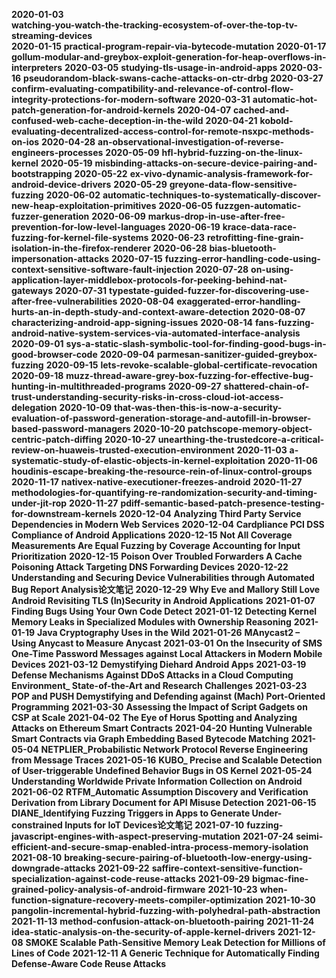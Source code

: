 **2020-01-03**  
**watching-you-watch-the-tracking-ecosystem-of-over-the-top-tv-streaming-devices**  
**2020-01-15**
**practical-program-repair-via-bytecode-mutation**
**2020-01-17**
**gollum-modular-and-greybox-exploit-generation-for-heap-overflows-in-interpreters**
**2020-03-05**
**studying-tls-usage-in-android-apps**
**2020-03-16**
**pseudorandom-black-swans-cache-attacks-on-ctr-drbg**
**2020-03-27**
**confirm-evaluating-compatibility-and-relevance-of-control-flow-integrity-protections-for-modern-software**
**2020-03-31**
**automatic-hot-patch-generation-for-android-kernels**
**2020-04-07**
**cached-and-confused-web-cache-deception-in-the-wild**
**2020-04-21**
**kobold-evaluating-decentralized-access-control-for-remote-nsxpc-methods-on-ios**
**2020-04-28**
**an-observational-investigation-of-reverse-engineers-processes**
**2020-05-09**
**hfl-hybrid-fuzzing-on-the-linux-kernel**
**2020-05-19**
**misbinding-attacks-on-secure-device-pairing-and-bootstrapping**
**2020-05-22**
**ex-vivo-dynamic-analysis-framework-for-android-device-drivers**
**2020-05-29**
**greyone-data-flow-sensitive-fuzzing**
**2020-06-02**
**automatic-techniques-to-systematically-discover-new-heap-exploitation-primitives**
**2020-06-05**
**fuzzgen-automatic-fuzzer-generation**
**2020-06-09**
**markus-drop-in-use-after-free-prevention-for-low-level-languages**
**2020-06-19**
**krace-data-race-fuzzing-for-kernel-file-systems**
**2020-06-23**
**retrofitting-fine-grain-isolation-in-the-firefox-renderer**
**2020-06-28**
**bias-bluetooth-impersonation-attacks**
**2020-07-15**
**fuzzing-error-handling-code-using-context-sensitive-software-fault-injection**
**2020-07-28**
**on-using-application-layer-middlebox-protocols-for-peeking-behind-nat-gateways**
**2020-07-31**
**typestate-guided-fuzzer-for-discovering-use-after-free-vulnerabilities**
**2020-08-04**
**exaggerated-error-handling-hurts-an-in-depth-study-and-context-aware-detection**
**2020-08-07**
**characterizing-android-app-signing-issues**
**2020-08-14**
**fans-fuzzing-android-native-system-services-via-automated-interface-analysis**
**2020-09-01**
**sys-a-static-slash-symbolic-tool-for-finding-good-bugs-in-good-browser-code**
**2020-09-04**
**parmesan-sanitizer-guided-greybox-fuzzing**
**2020-09-15**
**lets-revoke-scalable-global-certificate-revocation**
**2020-09-18**
**muzz-thread-aware-grey-box-fuzzing-for-effective-bug-hunting-in-multithreaded-programs**
**2020-09-27**
**shattered-chain-of-trust-understanding-security-risks-in-cross-cloud-iot-access-delegation**
**2020-10-09**
**that-was-then-this-is-now-a-security-evaluation-of-password-generation-storage-and-autofill-in-browser-based-password-managers**
**2020-10-20**
**patchscope-memory-object-centric-patch-diffing**
**2020-10-27**
**unearthing-the-trustedcore-a-critical-review-on-huaweis-trusted-execution-environment**
**2020-11-03**
**a-systematic-study-of-elastic-objects-in-kernel-exploitation**
**2020-11-06**
**houdinis-escape-breaking-the-resource-rein-of-linux-control-groups**
**2020-11-17**
**nativex-native-executioner-freezes-android**
**2020-11-27**
**methodologies-for-quantifying-re-randomization-security-and-timing-under-jit-rop**
**2020-11-27**
**pdiff-semantic-based-patch-presence-testing-for-downstream-kernels**
**2020-12-04**
**Analyzing Third Party Service Dependencies in Modern Web Services**
**2020-12-04**
**Cardpliance PCI DSS Compliance of Android Applications**
**2020-12-15**
**Not All Coverage Measurements Are Equal Fuzzing by Coverage Accounting for Input Prioritization**
**2020-12-15**
**Poison Over Troubled Forwarders A Cache Poisoning Attack Targeting DNS Forwarding Devices**
**2020-12-22**
**Understanding and Securing Device Vulnerabilities through Automated Bug Report Analysis论文笔记**
**2020-12-29**
**Why Eve and Mallory Still Love Android Revisiting TLS (In)Security in Android Applications**
**2021-01-07**
**Finding Bugs Using Your Own Code Detect**
**2021-01-12**
**Detecting Kernel Memory Leaks in Specialized Modules with Ownership Reasoning**
**2021-01-19**
**Java Cryptography Uses in the Wild**
**2021-01-26**
**MAnycast2 – Using Anycast to Measure Anycast**
**2021-03-01**
**On the Insecurity of SMS One-Time Password Messages against Local Attackers in Modern Mobile Devices**
**2021-03-12**
**Demystifying Diehard Android Apps**
**2021-03-19**
**Defense Mechanisms Against DDoS Attacks in a Cloud Computing Environment_ State-of-the-Art and Research Challenges**
**2021-03-23**
**POP and PUSH Demystifying and Defending against (Mach) Port-Oriented Programming**
**2021-03-30**
**Assessing the Impact of Script Gadgets on CSP at Scale**
**2021-04-02**
**The Eye of Horus Spotting and Analyzing Attacks on Ethereum Smart Contracts**
**2021-04-20**
**Hunting Vulnerable Smart Contracts via Graph Embedding Based Bytecode Matching**
**2021-05-04**
**NETPLIER_Probabilistic Network Protocol Reverse Engineering from Message Traces**
**2021-05-16**
**KUBO_ Precise and Scalable Detection of User-triggerable Undefined Behavior Bugs in OS Kernel**
**2021-05-24**
**Understanding Worldwide Private Information Collection on Android**
**2021-06-02**
**RTFM_Automatic Assumption Discovery and Verification Derivation from Library Document for API Misuse Detection**
**2021-06-15**
**DIANE_Identifying Fuzzing Triggers in Apps to Generate Under-constrained Inputs for IoT Devices论文笔记**
**2021-07-10**
**fuzzing-javascript-engines-with-aspect-preserving-mutation**
**2021-07-24**
**seimi-efficient-and-secure-smap-enabled-intra-process-memory-isolation**
**2021-08-10**
**breaking-secure-pairing-of-bluetooth-low-energy-using-downgrade-attacks**
**2021-09-22**
**saffire-context-sensitive-function-specialization-against-code-reuse-attacks**
**2021-09-29**
**bigmac-fine-grained-policy-analysis-of-android-firmware**
**2021-10-23**
**when-function-signature-recovery-meets-compiler-optimization**
**2021-10-30**
**pangolin-incremental-hybrid-fuzzing-with-polyhedral-path-abstraction**
**2021-11-13**
**method-confusion-attack-on-bluetooth-pairing**
**2021-11-24**
**idea-static-analysis-on-the-security-of-apple-kernel-drivers**
**2021-12-08**
**SMOKE Scalable Path-Sensitive Memory Leak Detection for Millions of Lines of Code**
**2021-12-11**
**A Generic Technique for Automatically Finding Defense-Aware Code Reuse Attacks**
